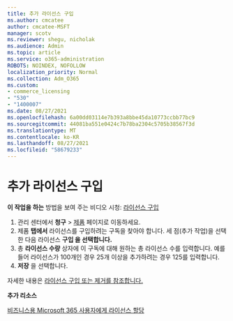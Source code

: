 ```yaml
---
title: 추가 라이선스 구입
ms.author: cmcatee
author: cmcatee-MSFT
manager: scotv
ms.reviewer: shegu, nicholak
ms.audience: Admin
ms.topic: article
ms.service: o365-administration
ROBOTS: NOINDEX, NOFOLLOW
localization_priority: Normal
ms.collection: Adm_O365
ms.custom:
- commerce_licensing
- "530"
- "1400007"
ms.date: 08/27/2021
ms.openlocfilehash: 6a00dd03114e7b393a8bbe45da10773ccbb77bc9
ms.sourcegitcommit: 44081ba551e0424c7b78ba2304c5705b38567f3d
ms.translationtype: MT
ms.contentlocale: ko-KR
ms.lasthandoff: 08/27/2021
ms.locfileid: "58679233"
---
```

# <a name="buy-additional-licenses"></a>추가 라이선스 구입

**이 작업을 하는** 방법을 보여 주는 비디오 시청: [라이선스 구입](https://go.microsoft.com/fwlink/p/?linkid=2154857)

1. 관리 센터에서 **청구** > [제품](https://go.microsoft.com/fwlink/p/?linkid=842054) 페이지로 이동하세요.
2. 제품 **탭에서** 라이선스를 구입하려는 구독을 찾아야 합니다. 세 점(추가 작업)을 선택한 다음 라이선스 **구입 을 선택합니다.**
3. 총 **라이선스 수량** 상자에 이 구독에 대해 원하는 총 라이선스 수를 입력합니다.  예를 들어 라이선스가 100개인 경우 25개 이상을 추가하려는 경우 125를 입력합니다.
4. **저장** 을 선택합니다.

자세한 내용은 [라이선스 구입 또는 제거를 참조합니다.](https://docs.microsoft.com/microsoft-365/commerce/licenses/buy-licenses)

**추가 리소스**

[비즈니스용 Microsoft 365 사용자에게 라이선스 할당](https://docs.microsoft.com/microsoft-365/admin/manage/assign-licenses-to-users)